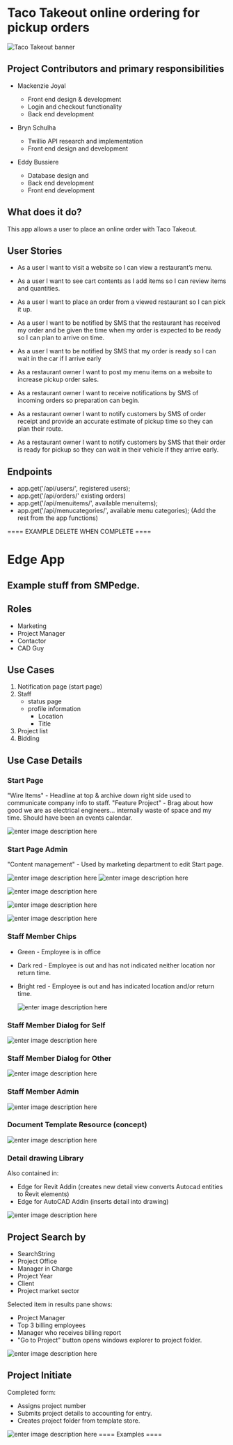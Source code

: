 # Taco Takeout online ordering for pickup orders

![Taco Takeout banner](./assets/login.png)

## Project Contributors and primary responsibilities
* Mackenzie Joyal
  * Front end design & development
  * Login and checkout functionality
  * Back end development
  
* Bryn Schulha
  * Twillio API research and implementation
  * Front end design and development
 
* Eddy Bussiere
  * Database design and 
  * Back end development
  * Front end development

## What does it do?

This app allows a user to place an online order with Taco Takeout.

## User Stories
* As a user I want to visit a website so I can view a restaurant’s menu.
* As a user I want to see cart contents as I add items so I can review items and quantities.
* As a user I want to place an order from a viewed restaurant so I can pick it up.
* As a user I want to be notified by SMS that the restaurant has received my order and be given the time when my order is expected to be ready so I can plan to arrive on time.
* As a user I want to be notified by SMS that my order is ready so I can wait in the car if I arrive early

* As a restaurant owner I want to post my menu items on a website to increase pickup order sales.
* As a restaurant owner I want to receive notifications by SMS of incoming orders so preparation can begin.
* As a restaurant owner I want to notify customers by SMS of order receipt and provide an accurate estimate of pickup time so they can plan their route.
* As a restaurant owner I want to notify customers by SMS that their order is ready for pickup so they can wait in their vehicle if they arrive early.       

## Endpoints
* app.get('/api/users/', registered users);
* app.get('/api/orders/' existing orders)
* app.get('/api/menuitems/', available menuitems);
* app.get('/api/menucategories/', available menu categories);
(Add the rest from the app functions)



==== EXAMPLE DELETE WHEN COMPLETE ====
# Edge App

## Example stuff from SMPedge.

## Roles

- Marketing
- Project Manager
- Contactor
- CAD Guy

## Use Cases

1. Notification page (start page)
1. Staff
    - status page
    - profile information
        - Location
        - Title
1. Project list
1. Bidding

## Use Case Details

### Start Page

"Wire Items" - Headline at top & archive down right side used to communicate company info to staff.
"Feature Project" - Brag about how good we are as electrical engineers... internally waste of space and my time. Should have been an events calendar.

![enter image description here](./rdmeimages/start.png)

### Start Page Admin

"Content management" - Used by marketing department to edit Start page.

![enter image description here](./rdmeimages/startadmin.png)
![enter image description here](./rdmeimages/startadmin2.png)

![enter image description here](./rdmeimages/startadmin2.png)

![enter image description here](./rdmeimages/staff.png)

![enter image description here](./rdmeimages/staff.png)

### Staff Member Chips

- Green - Employee is in office
- Dark red - Employee is out and has not indicated neither location nor return time.
- Bright red - Employee is out and has indicated location and/or return time.

  ![enter image description here](./rdmeimages/staffchips.png)

### Staff Member Dialog for Self

![enter image description here](./rdmeimages/staffself.png)

### Staff Member Dialog for Other

![enter image description here](./rdmeimages/staffother.png)

### Staff Member Admin

![enter image description here](./rdmeimages/staffadmin.png)

### Document Template Resource (concept)

![enter image description here](./rdmeimages/doctemplates.png)

### Detail drawing Library

Also contained in:

- Edge for Revit Addin (creates new detail view converts Autocad entities to Revit elements)
- Edge for AutoCAD Addin (inserts detail into drawing)

![enter image description here](./rdmeimages/detailbinder.png)

## Project Search by

- SearchString
- Project Office
- Manager in Charge
- Project Year
- Client
- Project market sector

Selected item in results pane shows:

- Project Manager
- Top 3 billing employees
- Manager who receives billing report
- "Go to Project" button opens windows explorer to project folder.

![enter image description here](./rdmeimages/projectsearch.png)

## Project Initiate

Completed form:

- Assigns project number
- Submits project details to accounting for entry.
- Creates project folder from template store.


![enter image description here](./rdmeimages/projectsetup.png)
==== Examples ====
